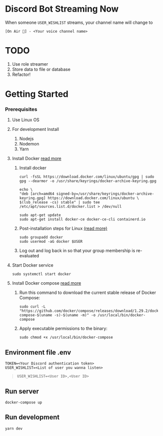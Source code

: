 # Discord Bot Streaming Now
When someone `USER_WISHLIST` streams, your channel name will change to
```
[On Air 🔴] - <Your voice channel name>
```
# TODO
1. Use role streamer
2. Store data to file or database
3. Refactor!

# Getting Started
### Prerequisites

1. Use Linux OS
2. For development Install
   1. Nodejs
   2. Nodemon
   3. Yarn
3. Install Docker [read more](https://docs.docker.com/engine/install/ubuntu/)
    1. Install docker
        ```
        curl -fsSL https://download.docker.com/linux/ubuntu/gpg | sudo gpg --dearmor -o /usr/share/keyrings/docker-archive-keyring.gpg
        ```
        ```
        echo \
        "deb [arch=amd64 signed-by=/usr/share/keyrings/docker-archive-keyring.gpg] https://download.docker.com/linux/ubuntu \
        $(lsb_release -cs) stable" | sudo tee /etc/apt/sources.list.d/docker.list > /dev/null
        ```
        ```
        sudo apt-get update
        sudo apt-get install docker-ce docker-ce-cli containerd.io
        ```
    2. Post-installation steps for Linux [(read more)](https://docs.docker.com/engine/install/linux-postinstall/)
        ```
        sudo groupadd docker
        sudo usermod -aG docker $USER
        ```
    3. Log out and log back in so that your group membership is re-evaluated
4. Start Docker service
    ```
    sudo systemctl start docker
    ```
5. Install Docker compose [read more](https://docs.docker.com/compose/install/#install-compose-on-linux-systems)

    1. Run this command to download the current stable release of Docker Compose:
        ```
        sudo curl -L "https://github.com/docker/compose/releases/download/1.29.2/docker-compose-$(uname -s)-$(uname -m)" -o /usr/local/bin/docker-compose
        ```
    2. Apply executable permissions to the binary:
        ```
        sudo chmod +x /usr/local/bin/docker-compose
        ```
## Environment file .env
```
TOKEN=<Your Discord authentication token>
USER_WISHLIST=<List of user you wanna listen>
```
> `USER_WISHLIST=<User ID>,<User ID>`

## Run server
```
docker-compose up
```

## Run development
```
yarn dev
```
